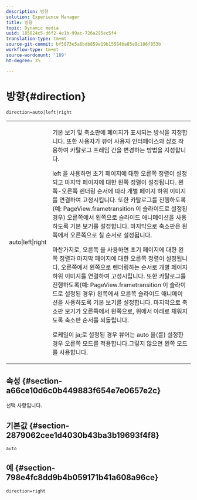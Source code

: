 ```yaml
---
description: 방향
solution: Experience Manager
title: 방향
topic: Dynamic media
uuid: 185824c5-d6f2-4e1b-99ac-726a295ec5f4
translation-type: tm+mt
source-git-commit: bf5873e5a6bdb859e19b15584ba85e9c106f853b
workflow-type: tm+mt
source-wordcount: '189'
ht-degree: 3%

---
```



# 방향{#direction}

`direction=auto|left|right`

<table id="table_1D425B7685D448459CD3FE8D683C813C"> 
 <tbody> 
  <tr> 
   <td colname="col1"> <p> <span class="codeph"> auto|left|right  </span> </p> </td> 
   <td colname="col2"> <p>기본 보기 및 축소판에 페이지가 표시되는 방식을 지정합니다. 또한 사용자가 뷰어 사용자 인터페이스와 상호 작용하여 카탈로그 프레임 간을 변경하는 방법을 지정합니다. </p> <p><span class="codeph"> left </span>을 사용하면 초기 페이지에 대한 오른쪽 정렬이 설정되고 마지막 페이지에 대한 왼쪽 정렬이 설정됩니다. 왼쪽-오른쪽 렌더링 순서에 따라 개별 페이지 하위 이미지를 연결하여 고정시킵니다. 또한 카탈로그를 진행하도록(예: <span class="codeph"> PageView.frametransition </span>이 슬라이드로 설정된 경우) 오른쪽에서 왼쪽으로 슬라이드 애니메이션을 사용하도록 기본 보기를 설정합니다. 마지막으로 축소판은 왼쪽에서 오른쪽으로 칠 순서로 설정됩니다. </p> <p>마찬가지로, <span class="codeph"> 오른쪽 </span>을 사용하면 초기 페이지에 대한 왼쪽 정렬과 마지막 페이지에 대한 오른쪽 정렬이 설정됩니다. 오른쪽에서 왼쪽으로 렌더링하는 순서로 개별 페이지 하위 이미지를 연결하여 고정시킵니다. 또한 카탈로그를 진행하도록(예: <span class="codeph"> PageView.frametransition </span>이 슬라이드로 설정된 경우) 왼쪽에서 오른쪽 슬라이드 애니메이션을 사용하도록 기본 보기를 설정합니다. 마지막으로 축소판 보기가 오른쪽에서 왼쪽으로, 위에서 아래로 채워지도록 축소판 순서를 되돌립니다. </p> <p>로케일이 <span class="codeph"> ja;로 설정된 경우 뷰어는 <span class="codeph"> auto </span>을(를) 설정한 경우 <span class="codeph"> 오른쪽 </span> 모드를 적용합니다.</span>그렇지 않으면 <span class="codeph"> 왼쪽 </span> 모드를 사용합니다. </p> </td> 
  </tr> 
 </tbody> 
</table>

## 속성 {#section-a66ce10d6c0b449883f654e7e0657e2c}

선택 사항입니다.

## 기본값 {#section-2879062cee1d4030b43ba3b19693f4f8}

`auto`

## 예 {#section-798e4fc8dd9b4b059171b41a608a96ce}

`direction=right`
